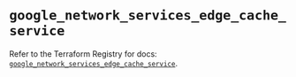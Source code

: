 # `google_network_services_edge_cache_service`

Refer to the Terraform Registry for docs: [`google_network_services_edge_cache_service`](https://registry.terraform.io/providers/hashicorp/google-beta/6.10.0/docs/resources/google_network_services_edge_cache_service).
